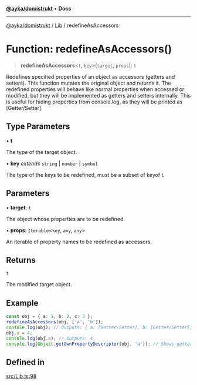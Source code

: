 [**@ayka/domistrukt**](../../../README.md) • **Docs**

***

[@ayka/domistrukt](../../../globals.md) / [Lib](../README.md) / redefineAsAccessors

# Function: redefineAsAccessors()

> **redefineAsAccessors**\<`t`, `key`\>(`target`, `props`): `t`

Redefines specified properties of an object as accessors (getters and setters).
This function mutates the original object and returns it.
The redefined properties will behave like normal properties when accessed or modified,
but they will be implemented as getters and setters internally.
This is useful for hiding properties from console.log, as they will be printed as [Getter/Setter].

## Type Parameters

• **t**

The type of the target object.

• **key** *extends* `string` \| `number` \| `symbol`

The type of the keys to be redefined, must be a subset of keyof t.

## Parameters

• **target**: `t`

The object whose properties are to be redefined.

• **props**: `Iterable`\<`key`, `any`, `any`\>

An iterable of property names to be redefined as accessors.

## Returns

`t`

The modified target object.

## Example

```ts
const obj = { a: 1, b: 2, c: 3 };
redefineAsAccessors(obj, ['a', 'b']);
console.log(obj); // Outputs: { a: [Getter/Setter], b: [Getter/Setter], c: 3 }
obj.a = 4;
console.log(obj.a); // Outputs: 4
console.log(Object.getOwnPropertyDescriptor(obj, 'a')); // Shows getter and setter
```

## Defined in

[src/Lib.ts:98](https://github.com/AndreyMork/domistrukt/blob/6bf1571936bc40cdb9430004c5150bf2a16cf455/src/Lib.ts#L98)
